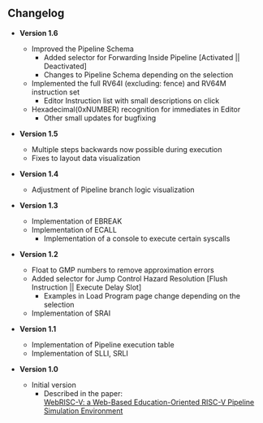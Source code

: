 ## Changelog

* **Version 1.6**
  * Improved the Pipeline Schema
	* Added selector for Forwarding Inside Pipeline [Activated || Deactivated]
    * Changes to Pipeline Schema depending on the selection
  * Implemented the full RV64I (excluding: fence) and RV64M instruction set
    * Editor Instruction list with small descriptions on click
  * Hexadecimal(0xNUMBER) recognition for immediates in Editor
	* Other small updates for bugfixing

* **Version 1.5**
	* Multiple steps backwards now possible during execution
	* Fixes to layout data visualization

* **Version 1.4**
	* Adjustment of Pipeline branch logic visualization

* **Version 1.3**
	* Implementation of EBREAK
	* Implementation of ECALL
		* Implementation of a console to execute certain syscalls

* **Version 1.2**
	* Float to GMP numbers to remove approximation errors
	* Added selector for Jump Control Hazard Resolution [Flush Instruction || Execute Delay Slot]
		* Examples in Load Program page change depending on the selection
	* Implementation of SRAI

* **Version 1.1**
	* Implementation of Pipeline execution table
	* Implementation of SLLI, SRLI

* **Version 1.0**
	* Initial version
		* Described in the paper: \
[WebRISC-V: a Web-Based Education-Oriented RISC-V Pipeline Simulation Environment
](https://dl.acm.org/citation.cfm?id=3338894)
